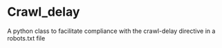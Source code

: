 Crawl_delay
===========

A python class to facilitate compliance with the crawl-delay directive in a robots.txt file
